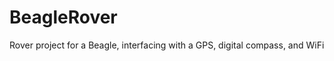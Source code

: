 BeagleRover
===========

Rover project for a Beagle, interfacing with a GPS, digital compass, and WiFi